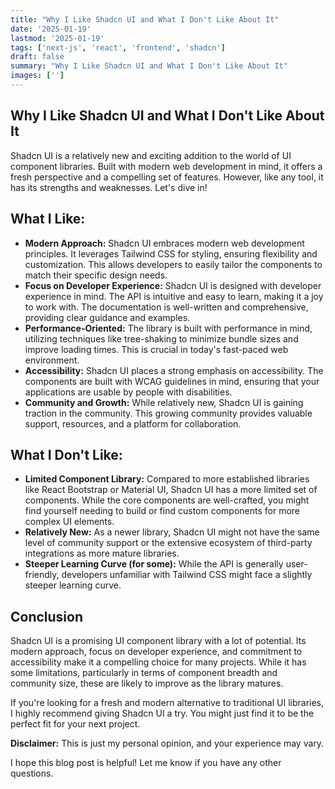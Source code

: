 ```yaml
---
title: "Why I Like Shadcn UI and What I Don't Like About It"
date: '2025-01-19'
lastmod: '2025-01-19'
tags: ['next-js', 'react', 'frontend', 'shadcn']
draft: false
summary: "Why I Like Shadcn UI and What I Don't Like About It"
images: ['']
---
```



## Why I Like Shadcn UI and What I Don't Like About It

Shadcn UI is a relatively new and exciting addition to the world of UI component libraries. Built with modern web development in mind, it offers a fresh perspective and a compelling set of features. However, like any tool, it has its strengths and weaknesses. Let's dive in!

## What I Like:

* **Modern Approach:** Shadcn UI embraces modern web development principles. It leverages Tailwind CSS for styling, ensuring flexibility and customization. This allows developers to easily tailor the components to match their specific design needs. 
* **Focus on Developer Experience:** Shadcn UI is designed with developer experience in mind. The API is intuitive and easy to learn, making it a joy to work with. The documentation is well-written and comprehensive, providing clear guidance and examples.
* **Performance-Oriented:** The library is built with performance in mind, utilizing techniques like tree-shaking to minimize bundle sizes and improve loading times. This is crucial in today's fast-paced web environment.
* **Accessibility:** Shadcn UI places a strong emphasis on accessibility. The components are built with WCAG guidelines in mind, ensuring that your applications are usable by people with disabilities.
* **Community and Growth:** While relatively new, Shadcn UI is gaining traction in the community. This growing community provides valuable support, resources, and a platform for collaboration.

## What I Don't Like:

* **Limited Component Library:** Compared to more established libraries like React Bootstrap or Material UI, Shadcn UI has a more limited set of components. While the core components are well-crafted, you might find yourself needing to build or find custom components for more complex UI elements. 
* **Relatively New:** As a newer library, Shadcn UI might not have the same level of community support or the extensive ecosystem of third-party integrations as more mature libraries.
* **Steeper Learning Curve (for some):** While the API is generally user-friendly, developers unfamiliar with Tailwind CSS might face a slightly steeper learning curve. 

## Conclusion

Shadcn UI is a promising UI component library with a lot of potential. Its modern approach, focus on developer experience, and commitment to accessibility make it a compelling choice for many projects. While it has some limitations, particularly in terms of component breadth and community size, these are likely to improve as the library matures. 

If you're looking for a fresh and modern alternative to traditional UI libraries, I highly recommend giving Shadcn UI a try. You might just find it to be the perfect fit for your next project.

**Disclaimer:** This is just my personal opinion, and your experience may vary.

I hope this blog post is helpful! Let me know if you have any other questions.
